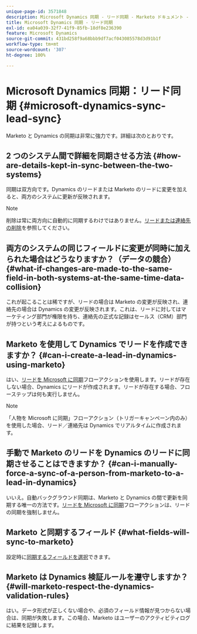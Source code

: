 ```yaml
---
unique-page-id: 3571848
description: Microsoft Dynamics 同期 - リード同期 - Marketo ドキュメント - 製品ドキュメント
title: Microsoft Dynamics 同期 - リード同期
exl-id: ea04a039-32f7-41f9-85fb-18df8e236390
feature: Microsoft Dynamics
source-git-commit: 431bd258f9a68bbb9df7acf043085578d3d91b1f
workflow-type: tm+mt
source-wordcount: '307'
ht-degree: 100%

---
```


# Microsoft Dynamics 同期：リード同期 {#microsoft-dynamics-sync-lead-sync}

Marketo と Dynamics の同期は非常に強力です。詳細は次のとおりです。

## 2 つのシステム間で詳細を同期させる方法 {#how-are-details-kept-in-sync-between-the-two-systems}

同期は双方向です。Dynamics のリードまたは Marketo のリードに変更を加えると、両方のシステムに更新が反映されます。

>[!NOTE]
>
>削除は常に両方向に自動的に同期するわけではありません。[リードまたは連絡先の削除](/help/marketo/product-docs/crm-sync/microsoft-dynamics-sync/deleting-a-lead-or-contact.md)を参照してください。

## 両方のシステムの同じフィールドに変更が同時に加えられた場合はどうなりますか？（データの競合） {#what-if-changes-are-made-to-the-same-field-in-both-systems-at-the-same-time-data-collision}

これが起こることは稀ですが、リードの場合は Marketo の変更が反映され、連絡先の場合は Dynamics の変更が反映されます。これは、リードに対してはマーケティング部門が権限を持ち、連絡先の正式な記録はセールス（CRM）部門が持つという考えによるものです。

## Marketo を使用して Dynamics でリードを作成できますか？ {#can-i-create-a-lead-in-dynamics-using-marketo}

はい、[リードを Microsoft に同期](/help/marketo/product-docs/core-marketo-concepts/smart-campaigns/microsoft-dynamics-flow-actions/sync-person-to-microsoft.md)フローアクションを使用します。リードが存在しない場合、Dynamics にリードが作成されます。リードが存在する場合、フローステップは何も実行しません。

>[!NOTE]
>
>「人物を Microsoft に同期」フローアクション（トリガーキャンペーン内のみ）を使用した場合、リード／連絡先は Dynamics でリアルタイムに作成されます。

## 手動で Marketo のリードを Dynamics のリードに同期させることはできますか？ {#can-i-manually-force-a-sync-of-a-person-from-marketo-to-a-lead-in-dynamics}

いいえ。自動バックグラウンド同期は、Marketo と Dynamics の間で更新を同期する唯一の方法です。[リードを Microsoft に同期](/help/marketo/product-docs/core-marketo-concepts/smart-campaigns/microsoft-dynamics-flow-actions/sync-person-to-microsoft.md)フローアクションは、リードの同期を強制しません。

## Marketo と同期するフィールド {#what-fields-will-sync-to-marketo}

設定時に[同期するフィールドを選択](/help/marketo/product-docs/crm-sync/microsoft-dynamics-sync/sync-setup/microsoft-dynamics-365-with-ropc-connection/step-4-of-4-connect.md#select-fields-to-sync)できます。

## Marketo は Dynamics 検証ルールを遵守しますか？ {#will-marketo-respect-the-dynamics-validation-rules}

はい。データ形式が正しくない場合や、必須のフィールド情報が見つからない場合は、同期が失敗します。この場合、Marketo はユーザーのアクティビティログに結果を記録します。
